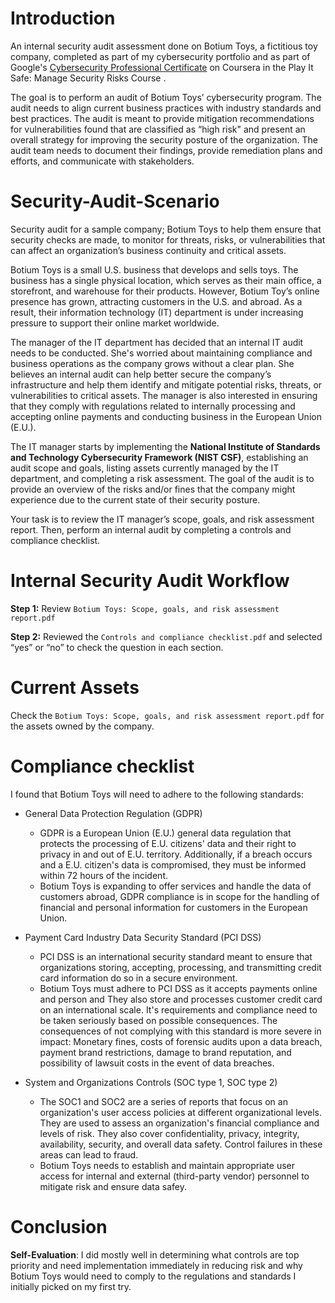 # Introduction
An internal security audit assessment done on Botium Toys, a fictitious toy company, completed as part of my cybersecurity portfolio and as part of Google's [Cybersecurity Professional Certificate](https://www.coursera.org/professional-certificates/google-cybersecurity) on Coursera in the Play It Safe: Manage Security Risks Course .

The goal is to perform an audit of Botium Toys’ cybersecurity program. The audit needs to align current business practices with industry standards and best practices. The audit is meant to provide mitigation recommendations for vulnerabilities found that are classified as “high risk" and present an overall strategy for improving the security posture of the organization. The audit team needs to document their findings, provide remediation plans and efforts, and communicate with stakeholders.

# Security-Audit-Scenario
Security audit for a sample company; Botium Toys to help them ensure that security checks are made, to monitor for threats, risks, or vulnerabilities that can affect an organization’s business continuity and critical assets. 

Botium Toys is a small U.S. business that develops and sells toys. The business has a single physical location, which serves as their main office, a storefront, and warehouse for their products. However, Botium Toy’s online presence has grown, attracting customers in the U.S. and abroad. As a result, their information technology (IT) department is under increasing pressure to support their online market worldwide. 

The manager of the IT department has decided that an internal IT audit needs to be conducted. She's worried about maintaining compliance and business operations as the company grows without a clear plan. She believes an internal audit can help better secure the company’s infrastructure and help them identify and mitigate potential risks, threats, or vulnerabilities to critical assets. The manager is also interested in ensuring that they comply with regulations related to internally processing and accepting online payments and conducting business in the European Union (E.U.).   

The IT manager starts by implementing the **National Institute of Standards and Technology Cybersecurity Framework (NIST CSF)**, establishing an audit scope and goals, listing assets currently managed by the IT department, and completing a risk assessment. The goal of the audit is to provide an overview of the risks and/or fines that the company might experience due to the current state of their security posture.

Your task is to review the IT manager’s scope, goals, and risk assessment report. Then, perform an internal audit by completing a controls and compliance checklist. 

# Internal Security Audit Workflow 

**Step 1:** Review `Botium Toys: Scope, goals, and risk assessment report.pdf`

**Step 2:** Reviewed the `Controls and compliance checklist.pdf` and selected “yes” or “no” to check the question in each section. 

# Current Assets

Check the `Botium Toys: Scope, goals, and risk assessment report.pdf` for the assets owned by the company.

# Compliance checklist

I found that Botium Toys will need to adhere to the following standards:

- General Data Protection Regulation (GDPR)
    * GDPR is a European Union (E.U.) general data regulation that protects the processing of E.U. citizens' data and their right to privacy in and out of E.U. territory. Additionally, if a breach occurs and a E.U. citizen's data is compromised, they must be informed within 72 hours of the incident.
    * Botium Toys is expanding to offer services and handle the data of customers abroad, GDPR compliance is in scope for the handling of financial and personal information for customers in the European Union.

- Payment Card Industry Data Security Standard (PCI DSS)
  * PCI DSS is an international security standard meant to ensure that organizations storing, accepting, processing, and transmitting credit card information do so in a secure environment.
  * Botium Toys must adhere to PCI DSS as it accepts payments online and person and They also store and processes customer credit card on an international scale. It's requirements and compliance need to be taken seriously based on possible consequences. The consequences of not complying with this standard is more severe in impact: Monetary fines, costs of forensic audits upon a data breach, payment brand restrictions, damage to brand reputation, and possibility of lawsuit costs in the event of data breaches. 

- System and Organizations Controls (SOC type 1, SOC type 2)
    * The SOC1 and SOC2 are a series of reports that focus on an organization's user access policies at different organizational levels. They are used to assess an organization's financial compliance and levels of risk. They also cover confidentiality, privacy, integrity, availability, security, and overall data safety. Control failures in these areas can lead to fraud.
    * Botium Toys needs to establish and maintain appropriate user access for internal and external (third-party vendor) personnel to mitigate risk and ensure data safey.

# Conclusion

**Self-Evaluation**: I did mostly well in determining what controls are top priority and need implementation immediately in reducing risk and why Botium Toys would need to comply to the regulations and standards I initially picked on my first try.


